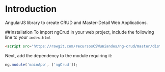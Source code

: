 # Introduction
AngularJS library to create CRUD and Master-Detail Web Applications.

##Installation
To import ngCrud in your web project, include the following line to your `index.html`

```html
<script src="https://rawgit.com/recursosCSWuniandes/ng-crud/master/dist/ngcrud-mocks.min.js"></script>
```

Next, add the dependency to the module requiring it:

```javascript
ng.module('mainApp', ['ngCrud']);
```

